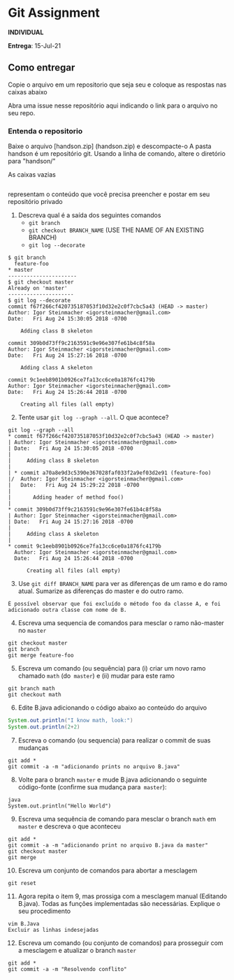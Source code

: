 # Git Assignment

**INDIVIDUAL**

**Entrega**: 15-Jul-21

## Como entregar
Copie o arquivo em um repositorio que seja seu e coloque as respostas nas caixas abaixo

Abra uma issue nesse repositório aqui indicando o link para o arquivo no seu repo.

### Entenda o repositorio
Baixe o arquivo [handson.zip] (handson.zip) e descompacte-o
A pasta handson é um repositório git. Usando a linha de comando, altere o diretório para "handson/"

As caixas vazias
```

```
representam o conteúdo que você precisa preencher e postar em seu repositório privado

1. Descreva qual é a saída dos seguintes comandos
    -  `git branch` 
    -  `git checkout BRANCH_NAME` (USE THE NAME OF AN EXISTING BRANCH)
    -  `git log --decorate`

```
$ git branch
  feature-foo
* master
----------------------
$ git checkout master
Already on 'master'
---------------------
$ git log --decorate
commit f67f266cf420735187053f10d32e2c0f7cbc5a43 (HEAD -> master)
Author: Igor Steinmacher <igorsteinmacher@gmail.com>
Date:   Fri Aug 24 15:30:05 2018 -0700

    Adding class B skeleton

commit 309b0d73ff9c2163591c9e96e307fe61b4c8f58a
Author: Igor Steinmacher <igorsteinmacher@gmail.com>
Date:   Fri Aug 24 15:27:16 2018 -0700

    Adding class A skeleton

commit 9c1eeb8901b0926ce7fa13cc6ce0a1876fc4179b
Author: Igor Steinmacher <igorsteinmacher@gmail.com>
Date:   Fri Aug 24 15:26:44 2018 -0700

    Creating all files (all empty)

```

2. Tente usar `git log --graph --all`. O que acontece?
```
git log --graph --all
* commit f67f266cf420735187053f10d32e2c0f7cbc5a43 (HEAD -> master)
| Author: Igor Steinmacher <igorsteinmacher@gmail.com>
| Date:   Fri Aug 24 15:30:05 2018 -0700
| 
|     Adding class B skeleton
|   
| * commit a70a8e9d3c5390e367028faf033f2a9ef03d2e91 (feature-foo)
|/  Author: Igor Steinmacher <igorsteinmacher@gmail.com>
|   Date:   Fri Aug 24 15:29:22 2018 -0700
|   
|       Adding header of method foo()
| 
* commit 309b0d73ff9c2163591c9e96e307fe61b4c8f58a
| Author: Igor Steinmacher <igorsteinmacher@gmail.com>
| Date:   Fri Aug 24 15:27:16 2018 -0700
| 
|     Adding class A skeleton
| 
* commit 9c1eeb8901b0926ce7fa13cc6ce0a1876fc4179b
  Author: Igor Steinmacher <igorsteinmacher@gmail.com>
  Date:   Fri Aug 24 15:26:44 2018 -0700
  
      Creating all files (all empty)
```

3. Use `git diff BRANCH_NAME`  para ver as diferenças de um ramo e do ramo atual.
   Sumarize as diferenças do master e do outro ramo.

```
É possível observar que foi excluído o método foo da classe A, e foi adicionado outra classe com nome de B.
```

4. Escreva uma sequencia de comandos para mesclar o ramo não-master no `master`

```
git checkout master
git branch
git merge feature-foo
```

5. Escreva um comando (ou sequência) para (i) criar um novo ramo chamado `math` (do` master`)
e (ii) mudar para este ramo

```
git branch math
git checkout math
```
   
6. Edite B.java adicionando o código abaixo ao conteúdo do arquivo
```java
System.out.println("I know math, look:")
System.out.println(2+2)
```

7. Escreva o comando (ou sequencia) para realizar o commit de suas mudanças
```
git add *
git commit -a -m "adicionando prints no arquivo B.java"
```

8. Volte para o branch `master` e mude B.java adicionando o seguinte código-fonte (confirme sua mudança para` master`):
```
java
System.out.println("Hello World")
```

9. Escreva uma sequência de comando para mesclar o branch `math` em` master` e descreva o que aconteceu
```
git add *
git commit -a -m "adicionando print no arquivo B.java da master"
git checkout master
git merge 

```
   
10. Escreva um conjunto de comandos para abortar a mesclagem
```
git reset
```
   
11. Agora repita o item 9, mas prossiga com a mesclagem manual (Editando B.java). Todas as funções implementadas são necessárias. Explique o seu procedimento
```
vim B.Java
Excluir as linhas indesejadas
```

12. Escreva um comando (ou conjunto de comandos) para prosseguir com a mesclagem e atualizar o branch `master`
```
git add *
git commit -a -m "Resolvendo conflito"
```



